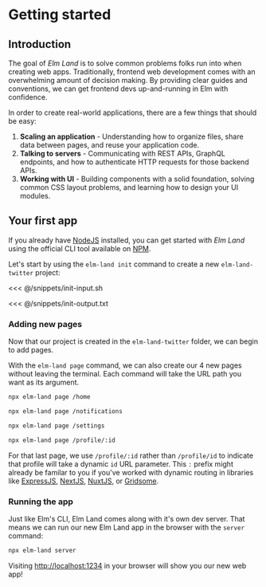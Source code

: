 # Getting started

## Introduction

The goal of _Elm Land_ is to solve common problems folks run into when creating web apps. Traditionally, frontend web development comes with an overwhelming amount of decision making. By providing clear guides and conventions, we can get frontend devs up-and-running in Elm with confidence.

In order to create real-world applications, there are a few things that should be easy:

1. __Scaling an application__ - Understanding how to organize files, share data between pages, and reuse your application code.
1. __Talking to servers__ - Communicating with REST APIs, GraphQL endpoints, and how to authenticate HTTP requests for those backend APIs.
1. __Working with UI__ - Building components with a solid foundation, solving common CSS layout problems, and learning how to design your UI modules.


## Your first app

If you already have [NodeJS](https://nodejs.org) installed, you can get started with _Elm Land_ using the official CLI tool available on [NPM](https://npmjs.org/elm-land).

Let's start by using the `elm-land init` command to create a new `elm-land-twitter` project:

<<< @/snippets/init-input.sh

<code-group>
<code-block title="Terminal output">

<<< @/snippets/init-output.txt

</code-block>
</code-group>


### Adding new pages <Badge type="warning" text="wip" vertical="middle" />

Now that our project is created in the `elm-land-twitter` folder, we can begin to add pages.

With the `elm-land page` command, we can also create our 4 new pages without leaving the terminal. Each command will take the URL path you want as its argument.

```sh
npx elm-land page /home
```
```sh
npx elm-land page /notifications
```
```sh
npx elm-land page /settings
```
```sh
npx elm-land page /profile/:id
```

For that last page, we use `/profile/:id` rather than `/profile/id` to indicate that profile will take a dynamic `id` URL parameter. This `:` prefix might already be familar to you if you've worked with dynamic routing in libraries like [ExpressJS](https://expressjs.com/en/guide/routing.html), [NextJS](https://nextjs.org/docs/routing/dynamic-routes), [NuxtJS](https://nuxtjs.org/examples/routing/dynamic-pages/), or [Gridsome](https://gridsome.org/docs/dynamic-routing/).

### Running the app <Badge type="warning" text="wip" vertical="middle" />


Just like Elm's CLI, Elm Land comes along with it's own dev server. That means we can run our new Elm Land app in the browser with the `server` command:

```sh
npx elm-land server
```

Visiting [http://localhost:1234](http://localhost:1234) in your browser will show you our new web app!

